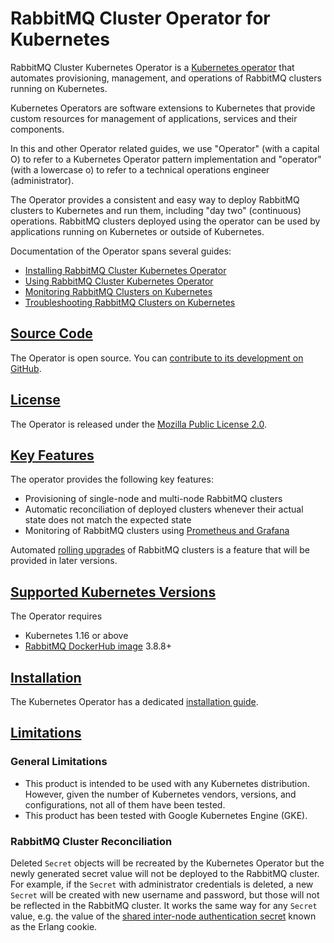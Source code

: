 
# RabbitMQ Cluster Operator for Kubernetes

RabbitMQ Cluster Kubernetes Operator is a [Kubernetes operator](https://kubernetes.io/docs/concepts/extend-kubernetes/operator/) that automates
provisioning, management, and operations of RabbitMQ clusters running on Kubernetes.

Kubernetes Operators are software extensions to Kubernetes that provide custom resources for management of applications,
services  and their components.

In this and other Operator related guides, we use "Operator" (with a capital O) to refer to a Kubernetes Operator
pattern implementation and "operator" (with a lowercase o) to refer to a technical operations
engineer (administrator).

The Operator provides a consistent and easy way to deploy RabbitMQ clusters to Kubernetes and
run them, including "day two" (continuous) operations. RabbitMQ clusters deployed using the operator can be
used by applications running on Kubernetes or outside of Kubernetes.

Documentation of the Operator spans several guides:

 * [Installing RabbitMQ Cluster Kubernetes Operator](/kubernetes/operator/install-operator.html)
 * [Using RabbitMQ Cluster Kubernetes Operator](/kubernetes/operator/using-operator.html)
 * [Monitoring RabbitMQ Clusters on Kubernetes](/kubernetes/operator/operator-monitoring.html)
 * [Troubleshooting RabbitMQ Clusters on Kubernetes](/kubernetes/operator/troubleshooting-operator.html)


## <a id='source' class='anchor' href='#source'>Source Code</a>

The Operator is open source. You can [contribute to its development on GitHub](https://github.com/rabbitmq/cluster-operator).


## <a id='license' class='anchor' href='#license'>License</a>

The Operator is released under the [Mozilla Public License 2.0](https://www.mozilla.org/en-US/MPL/2.0/).


## <a id='features' class='anchor' href='#features'>Key Features</a>

The operator provides the following key features:

* Provisioning of single-node and multi-node RabbitMQ clusters
* Automatic reconciliation of deployed clusters whenever their actual state does not match the expected state
* Monitoring of RabbitMQ clusters using [Prometheus and Grafana](/prometheus.html)

Automated [rolling upgrades](/upgrade.html) of RabbitMQ clusters is a feature that will be provided in later
versions.


## <a id='kubernetes-versions' class='anchor' href='#kubernetes-versions'>Supported Kubernetes Versions</a>

The Operator requires

 * Kubernetes 1.16 or above
 * [RabbitMQ DockerHub image](https://hub.docker.com/_/rabbitmq) 3.8.8+

## <a id='installation' class='anchor' href='#installation'>Installation</a>

The Kubernetes Operator has a dedicated [installation guide](/kubernetes/operator/install-operator.html).


## <a id='limitations' class='anchor' href='#limitations'>Limitations</a>

### General Limitations

* This product is intended to be used with any Kubernetes distribution. However, given the number of Kubernetes vendors,
  versions, and configurations, not all of them have been tested.
* This product has been tested with Google Kubernetes Engine (GKE).

### RabbitMQ Cluster Reconciliation

Deleted `Secret` objects will be recreated by the Kubernetes Operator but the newly generated secret value will
not be deployed to the RabbitMQ cluster. For example, if the `Secret` with administrator credentials is deleted,
a new `Secret` will be created with new username and password, but those will not be reflected in the RabbitMQ cluster.
It works the same way for any `Secret` value, e.g. the value of the [shared inter-node authentication secret](/clustering.html#erlang-cookie)
known as the Erlang cookie.
